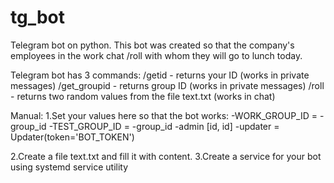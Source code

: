 # tg_bot
Telegram bot on python.
This bot was created so that the company's employees in the work chat /roll with whom they will go to lunch today.

Telegram bot has 3 commands:
/getid - returns your ID (works in private messages)
/get_groupid - returns group ID (works in private messages)
/roll - returns two random values from the file text.txt (works in chat)

Manual:
1.Set your values here so that the bot works:
  -WORK_GROUP_ID = -group_id
  -TEST_GROUP_ID = -group_id
  -admin [id, id]
  -updater = Updater(token='BOT_TOKEN')
  
2.Create a file text.txt and fill it with content.
3.Create a service for your bot using systemd service utility
 
